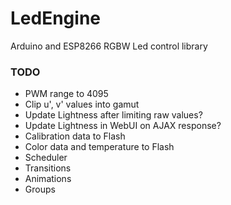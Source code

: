 # LedEngine
Arduino and ESP8266 RGBW Led control library

### TODO
- PWM range to 4095
- Clip u', v' values into gamut
- Update Lightness after limiting raw values?
- Update Lightness in WebUI on AJAX response?
- Calibration data to Flash
- Color data and temperature to Flash
- Scheduler
- Transitions
- Animations
- Groups